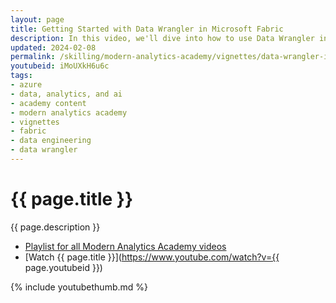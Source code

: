 ```yaml
---
layout: page
title: Getting Started with Data Wrangler in Microsoft Fabric
description: In this video, we'll dive into how to use Data Wrangler in Microsoft Fabric to cleanse and group by/aggregate data as part our ETL pipeline. We'll walk through some common steps used in data transformation, and include a few examples on deriving new columns from existing ones, such as extracting the hour from a timestamp. workspace.
updated: 2024-02-08
permalink: /skilling/modern-analytics-academy/vignettes/data-wrangler-in-fabric
youtubeid: iMoUXkH6u6c
tags: 
- azure
- data, analytics, and ai
- academy content
- modern analytics academy
- vignettes
- fabric
- data engineering
- data wrangler
---
```


# {{ page.title }}

{{ page.description }}

* [Playlist for all Modern Analytics Academy videos](https://www.youtube.com/playlist?list=PL8_VXqhvJI9DtxeuFmmQ0V6Z_zL0MXnnI)
* [Watch {{ page.title }}](https://www.youtube.com/watch?v={{ page.youtubeid }})

{% include youtubethumb.md %}
